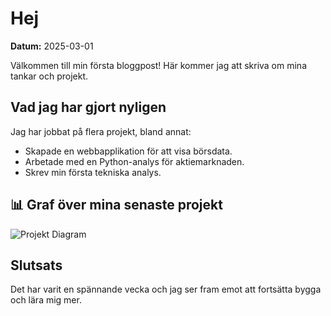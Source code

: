 # Hej

**Datum:** 2025-03-01

Välkommen till min första bloggpost! Här kommer jag att skriva om mina tankar och projekt.

## Vad jag har gjort nyligen

Jag har jobbat på flera projekt, bland annat:

- Skapade en webbapplikation för att visa börsdata.
- Arbetade med en Python-analys för aktiemarknaden.
- Skrev min första tekniska analys.

## 📊 Graf över mina senaste projekt

![Projekt Diagram](../images/projekt_chart.png)

## Slutsats

Det har varit en spännande vecka och jag ser fram emot att fortsätta bygga och lära mig mer.


